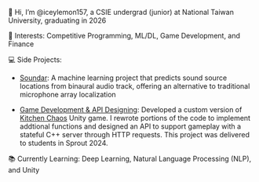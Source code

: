👋 Hi, I’m @iceylemon157, a CSIE undergrad (junior) at National Taiwan University, graduating in 2026

🌱 Interests: Competitive Programming, ML/DL, Game Development, and Finance

💻 Side Projects:

- [Soundar](https://github.com/ooyang0325/soundar): A machine learning project that predicts sound source locations
from binaural audio track, offering an alternative to traditional microphone array localization

- [Game Development & API Designing](https://github.com/iceylemon157/sprout-c-game-2024): Developed a custom version of [Kitchen Chaos](https://store.steampowered.com/app/2275820/Kitchen_Chaos__Learn_Game_Development/) Unity game. I rewrote portions of the code to implement addtional functions and designed an API to support gameplay with a stateful C++ server through HTTP requests. This project was delivered to students in Sprout 2024.

📚 Currently Learning: Deep Learning, Natural Language Processing (NLP), and Unity

<!---
iceylemon157/iceylemon157 is a ✨ special ✨ repository because its `README.md` (this file) appears on your GitHub profile.
You can click the Preview link to take a look at your changes.
--->
